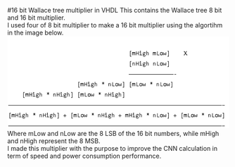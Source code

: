 #16 bit Wallace tree multiplier in VHDL
This contains the Wallace tree 8 bit and 16 bit multiplier.  
I used four of 8 bit multiplier to make a 16 bit multiplier using the algortihm in the image below.  
![](images/algorithm.png)  
Where mLow and nLow are the 8 LSB of the 16 bit numbers, while mHigh and nHigh represent the 8 MSB.  
I made this multiplier with the purpose to improve the CNN calculation in term of speed and power consumption performance. 
